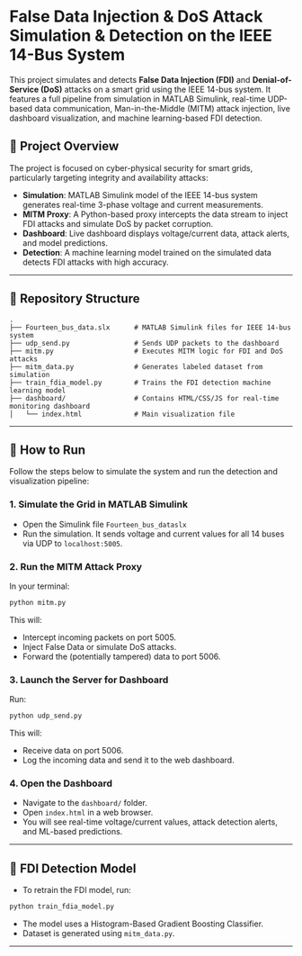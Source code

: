 # False Data Injection & DoS Attack Simulation & Detection on the IEEE 14-Bus System

This project simulates and detects **False Data Injection (FDI)** and **Denial-of-Service (DoS)** attacks on a smart grid using the IEEE 14-bus system. It features a full pipeline from simulation in MATLAB Simulink, real-time UDP-based data communication, Man-in-the-Middle (MITM) attack injection, live dashboard visualization, and machine learning-based FDI detection.

## 🧠 Project Overview

The project is focused on cyber-physical security for smart grids, particularly targeting integrity and availability attacks:

- **Simulation**: MATLAB Simulink model of the IEEE 14-bus system generates real-time 3-phase voltage and current measurements.
- **MITM Proxy**: A Python-based proxy intercepts the data stream to inject FDI attacks and simulate DoS by packet corruption.
- **Dashboard**: Live dashboard displays voltage/current data, attack alerts, and model predictions.
- **Detection**: A machine learning model trained on the simulated data detects FDI attacks with high accuracy.

---

## 📁 Repository Structure

```
.
├── Fourteen_bus_data.slx      # MATLAB Simulink files for IEEE 14-bus system
├── udp_send.py                # Sends UDP packets to the dashboard
├── mitm.py                    # Executes MITM logic for FDI and DoS attacks
├── mitm_data.py               # Generates labeled dataset from simulation
├── train_fdia_model.py        # Trains the FDI detection machine learning model
├── dashboard/                 # Contains HTML/CSS/JS for real-time monitoring dashboard
│   └── index.html             # Main visualization file
```

---

## 🚀 How to Run

Follow the steps below to simulate the system and run the detection and visualization pipeline:

### 1. Simulate the Grid in MATLAB Simulink

- Open the Simulink file  `Fourteen_bus_dataslx`
- Run the simulation. It sends voltage and current values for all 14 buses via UDP to `localhost:5005`.

### 2. Run the MITM Attack Proxy

In your terminal:

```bash
python mitm.py
```

This will:

- Intercept incoming packets on port 5005.
- Inject False Data or simulate DoS attacks.
- Forward the (potentially tampered) data to port 5006.

### 3. Launch the Server for Dashboard

Run:

```bash
python udp_send.py
```

This will:

- Receive data on port 5006.
- Log the incoming data and send it to the web dashboard.

### 4. Open the Dashboard

- Navigate to the `dashboard/` folder.
- Open `index.html` in a web browser.
- You will see real-time voltage/current values, attack detection alerts, and ML-based predictions.

---

## 🧪 FDI Detection Model

- To retrain the FDI model, run:

```bash
python train_fdia_model.py
```

- The model uses a Histogram-Based Gradient Boosting Classifier.
- Dataset is generated using `mitm_data.py`.

---


